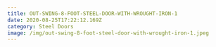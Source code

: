 ```yaml
---
title: OUT-SWING-8-FOOT-STEEL-DOOR-WITH-WROUGHT-IRON-1
date: 2020-08-25T17:22:12.169Z
category: Steel Doors
image: /img/out-swing-8-foot-steel-door-with-wrought-iron-1.jpeg
---
```

